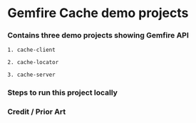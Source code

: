 # Gemfire Cache demo projects

### Contains three demo projects showing Gemfire API
```
1. cache-client

2. cache-locator

3. cache-server
```

### Steps to run this project locally

### Credit / Prior Art
